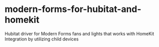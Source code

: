 # modern-forms-for-hubitat-and-homekit
Hubitat driver for Modern Forms fans and lights that works with HomeKit Integration by utilizing child devices
